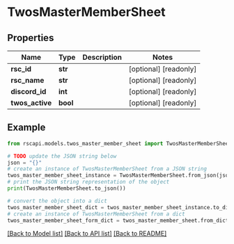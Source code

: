 # TwosMasterMemberSheet


## Properties

Name | Type | Description | Notes
------------ | ------------- | ------------- | -------------
**rsc_id** | **str** |  | [optional] [readonly] 
**rsc_name** | **str** |  | [optional] [readonly] 
**discord_id** | **int** |  | [optional] [readonly] 
**twos_active** | **bool** |  | [optional] [readonly] 

## Example

```python
from rscapi.models.twos_master_member_sheet import TwosMasterMemberSheet

# TODO update the JSON string below
json = "{}"
# create an instance of TwosMasterMemberSheet from a JSON string
twos_master_member_sheet_instance = TwosMasterMemberSheet.from_json(json)
# print the JSON string representation of the object
print(TwosMasterMemberSheet.to_json())

# convert the object into a dict
twos_master_member_sheet_dict = twos_master_member_sheet_instance.to_dict()
# create an instance of TwosMasterMemberSheet from a dict
twos_master_member_sheet_form_dict = twos_master_member_sheet.from_dict(twos_master_member_sheet_dict)
```
[[Back to Model list]](../README.md#documentation-for-models) [[Back to API list]](../README.md#documentation-for-api-endpoints) [[Back to README]](../README.md)


